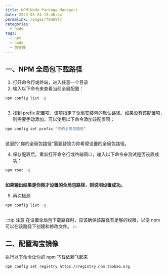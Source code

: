 ```yaml
---
title: NPM(Node Package Manager)
date: 2023-05-24 13:48:44
permalink: /pages/f8de9f/
categories:
  - node
tags:
  - npm
  - node
  - 包管理
---
```


## 一、NPM 全局包下载路径

1. 打开命令行或终端，进入任意一个目录
2. 输入以下命令来查看当前全局配置：

```bash
npm config list -g
```

<img v-lazy="'https://dyzhwork.github.io/images/Node/Npm/npm001.png'" />

3. 找到 prefix 配置项，该项指定了全局安装包的默认路径。如果没有该配置项，则需要手动添加。可以使用以下命令添加该配置项：

```bash
npm config set prefix "你的全局包路径"
```

<img style="display:block;margin:auto;width:100%" v-lazy="'https://dyzhwork.github.io/images/Node/Npm/npm002-1.png'" />

这里的"你的全局包路径"需要替换为你希望设置的全局包路径。

4. 保存配置后，重新打开命令行或终端窗口，输入以下命令来测试是否设置成功：

```bash
npm root -g
```

<img style="display:block;margin:auto;width:100%" v-lazy="'https://dyzhwork.github.io/images/Node/Npm/npm002-2.png'" />

**如果输出结果是你刚才设置的全局包路径，则说明设置成功。**

5.  再次检测

```bash
npm config list -g
```

<img v-lazy="'https://dyzhwork.github.io/images/Node/Npm/npm003.png'" />

:::tip 注意
在设置全局包下载路径时，应该确保该路径有足够的权限，以便 npm 可以在该路径下创建和修改文件。
:::

## 二、配置淘宝镜像

<!-- npm config set registry https://registry.npm.taobao.org -->

执行以下命令让你的 npm 下载依赖飞起来

```shell
npm config set registry https://registry.npm.taobao.org
```
